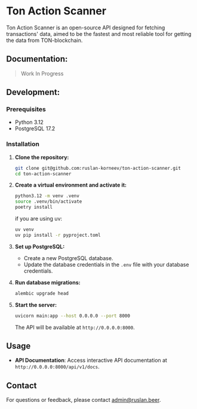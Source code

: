 # Ton Action Scanner

Ton Action Scanner is an open-source API designed for fetching transactions' data, aimed to be the fastest and most reliable tool for getting the data from TON-blockchain.

## Documentation:

> Work In Progress

## Development:

### Prerequisites

- Python 3.12
- PostgreSQL 17.2

### Installation

1. **Clone the repository:**

   ```bash
   git clone git@github.com:ruslan-korneev/ton-action-scanner.git
   cd ton-action-scanner
   ```

2. **Create a virtual environment and activate it:**

   ```bash
   python3.12 -m venv .venv
   source .venv/bin/activate
   poetry install
   ```

   if you are using uv:
    ```bash
   uv venv
   uv pip install -r pyproject.toml
    ```

4. **Set up PostgreSQL:**

   - Create a new PostgreSQL database.
   - Update the database credentials in the `.env` file with your database credentials.

5. **Run database migrations:**

   ```bash
   alembic upgrade head
   ```

6. **Start the server:**

   ```bash
   uvicorn main:app --host 0.0.0.0 --port 8000
   ```

   The API will be available at `http://0.0.0.0:8000`.

## Usage

- **API Documentation**: Access interactive API documentation at `http://0.0.0.0:8000/api/v1/docs`.

## Contact

For questions or feedback, please contact [admin@ruslan.beer](mailto:admin@ruslan.beer).
